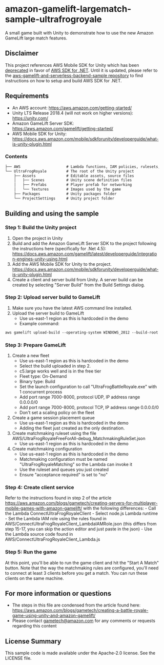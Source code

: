 # amazon-gamelift-largematch-sample-ultrafrogroyale

A small game built with Unity to demonstrate how to use the new Amazon GameLift large match features.

## Disclaimer

This project references AWS Mobile SDK for Unity which has been [deprecated](https://docs.aws.amazon.com/mobile/sdkforunity/developerguide/what-is-unity-plugin.html) in favor of [AWS SDK for .NET](https://docs.aws.amazon.com/sdk-for-net/latest/developer-guide/quick-start.html). Until it is updated, please refer to the [aws-gamelift-and-serverless-backend-sample repository](https://github.com/aws-samples/aws-gamelift-and-serverless-backend-sample) to find instructions on how to setup and build AWS SDK for .NET.

## Requirements

- An AWS account: <https://aws.amazon.com/getting-started/>
- Unity LTS Release 2018.4 (will not work on higher versions): <https://unity.com/>
- Amazon GameLift Server SDK: <https://aws.amazon.com/gamelift/getting-started/>
- AWS Mobile SDK for Unity: <https://docs.aws.amazon.com/mobile/sdkforunity/developerguide/what-is-unity-plugin.html>

### Contents

``` html
├── AWS                     # Lambda functions, IAM policies, rulesets, etc.
└── UltraFrogRoyale         # The root of the Unity project
    ├── Assets              # Editable assets, source files
    │   ├── Scenes          # Unity scene definition files
    │   ├── Prefabs         # Player prefab for networking
    │   └── Textures        # Images used by the game
    ├── Packages            # Unity packages folder
    └── ProjectSettings     # Unity project folder
```

## Building and using the sample

### Step 1: Build the Unity project

1. Open the project in Unity
2. Build and add the Amazon GameLift Server SDK to the project following the instructions here (specifically for .Net 4.5): <https://docs.aws.amazon.com/gamelift/latest/developerguide/integration-engines-unity-using.html>
3. Add the AWS Mobile SDK for Unity to the project. <https://docs.aws.amazon.com/mobile/sdkforunity/developerguide/what-is-unity-plugin.html>
4. Create a client and server build from Unity. A server build can be created by selecting "Server Build" from the Build Settings dialog.

### Step 2: Upload server build to GameLift

1. Make sure you have the latest AWS command line installed.
2. Upload the server build to GameLift
    - Use us-east-1 region as this is hardcoded in the demo
    - Example command:

``` html
aws gamelift upload-build --operating-system WINDOWS_2012 --build-root "C:\amazon-gamelift-largematch-sample-ultrafrogroyale\UltraFrogRoyale\ServerBuild" --name "UltraFrogRoyale" --build-version "build 1" --region us-east-1
```

### Step 3: Prepare GameLift

1. Create a new fleet
    - Use us-east-1 region as this is hardcoded in the demo
    - Select the build uploaded in step 2.
    - c5.large works well and is in the free tier
    - Fleet type: On-Demand
    - Binary type: Build
    - Set the launch configuration to call "UltraFrogBattleRoyale.exe" with 1 concurrent process
    - Add port range 7000-8000, protocol UDP, IP address range 0.0.0.0/0
    - Add port range 7000-8000, protocol TCP, IP address range 0.0.0.0/0
    - Don't set a scaling policy on the fleet
2. Create a game session placement queue
    - Use us-east-1 region as this is hardcoded in the demo
    - Adding the fleet just created as the only destination.
3. Create matchmaking ruleset using the file AWS/UltraFrogRoyaleFreeForAll-debug_MatchmakingRuleSet.json
    - Use us-east-1 region as this is hardcoded in the demo
4. Create matchmaking configuration
    - Use us-east-1 region as this is hardcoded in the demo
    - Matchmaking configuration must be named "UltraFrogRoyaleMatching" so the Lambda can invoke it
    - Use the ruleset and queues you just created
    - Ensure "acceptance required" is set to "no"

### Step 4: Create client service

Refer to the instructions found in step 2 of the article <https://aws.amazon.com/blogs/gametech/creating-servers-for-multiplayer-mobile-games-with-amazon-gamelift/> with the following differences:
    - Call the Lambda ConnectUltraFrogRoyaleClient
    - Select node.js Lambda runtime
    - Set the Lambda IAM role using the rules found in AWS/ConnectUltraFrogRoyaleClient_LambdaIAMRole.json (this differs from step 15-17, you can skip the action editor and just paste in the json)
    - Use the Lambda source code found in AWS/ConnectUltraFrogRoyaleClient_Lambda.js

### Step 5: Run the game

At this point, you'll be able to run the game client and hit the "Start A Match" button. Note that the way the matchmaking rules are configured, you'll need to connect at least 3 clients before you get a match. You can run these clients on the same machine.

## For more information or questions

- The steps in this file are condensed from the article found here: <https://aws.amazon.com/blogs/gametech/creating-a-battle-royale-game-using-unity-and-amazon-gamelift/>
- Please contact gametech@amazon.com for any comments or requests regarding this content

## License Summary

This sample code is made available under the Apache-2.0 license. See the LICENSE file.
